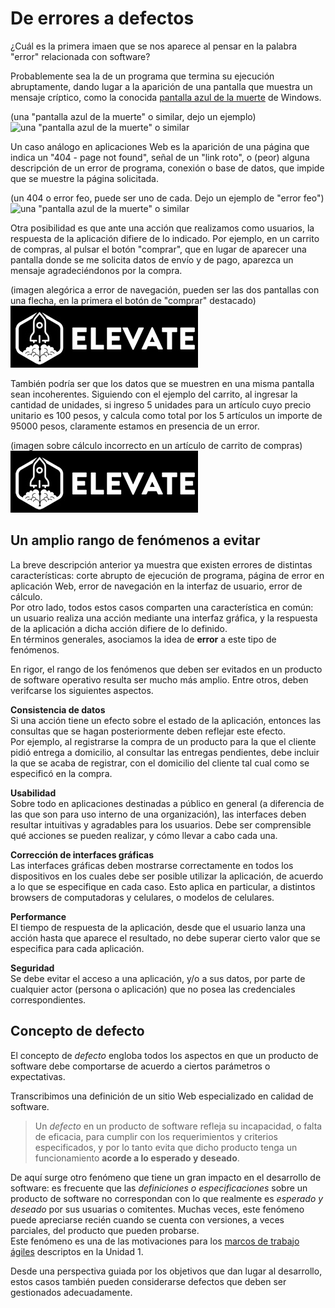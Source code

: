 # De errores a defectos
¿Cuál es la primera imaen que se nos aparece al pensar en la palabra "error" relacionada con software?

Probablemente sea la de un programa que termina su ejecución abruptamente, dando lugar a la aparición de una pantalla que muestra un mensaje críptico, como la conocida [pantalla azul de la muerte](https://es.wikipedia.org/wiki/Pantalla_azul_de_la_muerte) de Windows.

(una "pantalla azul de la muerte" o similar, dejo un ejemplo)  
![una "pantalla azul de la muerte" o similar](https://upload.wikimedia.org/wikipedia/commons/5/5b/Windows_9x_Blue_Screen_of_Death_recreated_in_Fixedsys.svg) 

Un caso análogo en aplicaciones Web es la aparición de una página que indica un "404 - page not found", señal de un "link roto", o (peor) alguna descripción de un error de programa, conexión o base de datos, que impide que se muestre la página solicitada.

(un 404 o error feo, puede ser uno de cada. Dejo un ejemplo de "error feo")  
![una "pantalla azul de la muerte" o similar](https://i.stack.imgur.com/kmyZ9.png) 

Otra posibilidad es que ante una acción que realizamos como usuarios, la respuesta de la aplicación difiere de lo indicado. 
Por ejemplo, en un carrito de compras, al pulsar el botón "comprar", que en lugar de aparecer una pantalla donde se me solicita datos de envío y de pago, aparezca un mensaje agradeciéndonos por la compra.

(imagen alegórica a error de navegación, pueden ser las dos pantallas con una flecha, en la primera el botón de "comprar" destacado)  
![imagen alegórica a error de navegación](../images/logoelevate.jpg) 

También podría ser que los datos que se muestren en una misma pantalla sean incoherentes. Siguiendo con el ejemplo del carrito, al ingresar la cantidad de unidades, si ingreso 5 unidades para un artículo cuyo precio unitario es 100 pesos, y calcula como total por los 5 artículos un importe de 95000 pesos, claramente estamos en presencia de un error.

(imagen sobre cálculo incorrecto en un artículo de carrito de compras)  
![imagen sobre cálculo incorrecto en un artículo de carrito de compras](../images/logoelevate.jpg) 


## Un amplio rango de fenómenos a evitar
La breve descripción anterior ya muestra que existen errores de distintas características: corte abrupto de ejecución de programa, página de error en aplicación Web, error de navegación en la interfaz de usuario, error de cálculo.  
Por otro lado, todos estos casos comparten una característica en común: un usuario realiza una acción mediante una interfaz gráfica, y la respuesta de la aplicación a dicha acción difiere de lo definido.  
En términos generales, asociamos la idea de **error** a este tipo de fenómenos.

En rigor, el rango de los fenómenos que deben ser evitados en un producto de software operativo resulta ser mucho más amplio. Entre otros, deben verifcarse los siguientes aspectos.

**Consistencia de datos**  
Si una acción tiene un efecto sobre el estado de la aplicación, entonces las consultas que se hagan posteriormente deben reflejar este efecto.  
Por ejemplo, al registrarse la compra de un producto para la que el cliente pidió entrega a domicilio, al consultar las entregas pendientes, debe incluir la que se acaba de registrar, con el domicilio del cliente tal cual como se especificó en la compra. 

**Usabilidad**  
Sobre todo en aplicaciones destinadas a público en general (a diferencia de las que son para uso interno de una organización), las interfaces deben resultar intuitivas y agradables para los usuarios. Debe ser comprensible qué acciones se pueden realizar, y cómo llevar a cabo cada una.

**Corrección de interfaces gráficas**  
Las interfaces gráficas deben mostrarse correctamente en todos los dispositivos en los cuales debe ser posible utilizar la aplicación, de acuerdo a lo que se especifique en cada caso. Esto aplica en particular, a distintos browsers de computadoras y celulares, o modelos de celulares.

**Performance**  
El tiempo de respuesta de la aplicación, desde que el usuario lanza una acción hasta que aparece el resultado, no debe superar cierto valor que se especifica para cada aplicación. 

**Seguridad**  
Se debe evitar el acceso a una aplicación, y/o a sus datos, por parte de cualquier actor (persona o aplicación) que no posea las credenciales correspondientes. 


## Concepto de defecto
El concepto de _defecto_ engloba todos los aspectos en que un producto de software debe comportarse de acuerdo a ciertos parámetros o expectativas. 

Transcribimos una definición de un sitio Web especializado en calidad de software.
> Un _defecto_ en un producto de software refleja su incapacidad, o falta de eficacia, para cumplir con los requerimientos y criterios especificados, y por lo tanto evita que dicho producto tenga un funcionamiento **acorde a lo esperado y deseado**.

De aquí surge otro fenómeno que tiene un gran impacto en el desarrollo de software: es frecuente que las _definiciones o especificaciones_ sobre un producto de software no correspondan con lo que realmente es _esperado y deseado_ por sus usuarias o comitentes. Muchas veces, este fenómeno puede apreciarse recién cuando se cuenta con versiones, a veces parciales, del producto que pueden probarse.  
Este fenómeno es una de las motivaciones para los [marcos de trabajo ágiles](../programacion-a-desarrollo/intro-agil.md) descriptos en la Unidad 1.

Desde una perspectiva guiada por los objetivos que dan lugar al desarrollo, estos casos también pueden considerarse defectos que deben ser gestionados adecuadamente.  

